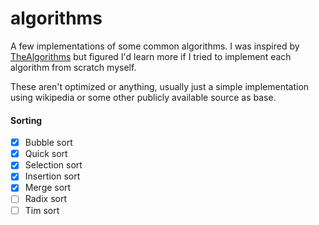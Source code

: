 # algorithms

A few implementations of some common algorithms. I was inspired by [TheAlgorithms](https://github.com/TheAlgorithms) but figured I'd learn more if I tried to implement each algorithm from scratch myself.  

These aren't optimized or anything, 
usually just a simple implementation using wikipedia or some other publicly available source as base.  

#### Sorting

- [x] Bubble sort
- [x] Quick sort
- [x] Selection sort
- [x] Insertion sort
- [x] Merge sort
- [ ] Radix sort
- [ ] Tim sort
